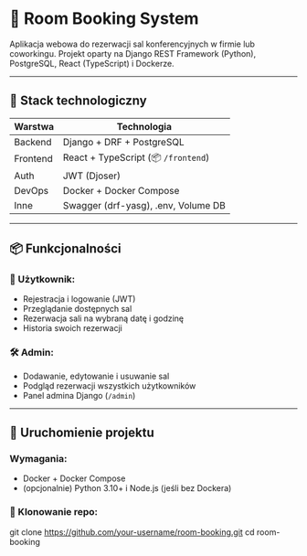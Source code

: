 # 🏢 Room Booking System

Aplikacja webowa do rezerwacji sal konferencyjnych w firmie lub coworkingu. Projekt oparty na Django REST Framework (Python), PostgreSQL, React (TypeScript) i Dockerze.

---

## 🧰 Stack technologiczny

| Warstwa     | Technologia                        |
|-------------|------------------------------------|
| Backend     | Django + DRF + PostgreSQL          |
| Frontend    | React + TypeScript (📦 `/frontend`) |
| Auth        | JWT (Djoser)                       |
| DevOps      | Docker + Docker Compose            |
| Inne        | Swagger (drf-yasg), .env, Volume DB |

---

## 📦 Funkcjonalności

### 👤 Użytkownik:
- Rejestracja i logowanie (JWT)
- Przeglądanie dostępnych sal
- Rezerwacja sali na wybraną datę i godzinę
- Historia swoich rezerwacji

### 🛠️ Admin:
- Dodawanie, edytowanie i usuwanie sal
- Podgląd rezerwacji wszystkich użytkowników
- Panel admina Django (`/admin`)

---

## 🚀 Uruchomienie projektu

### Wymagania:
- Docker + Docker Compose
- (opcjonalnie) Python 3.10+ i Node.js (jeśli bez Dockera)

### 🔧 Klonowanie repo:
git clone https://github.com/your-username/room-booking.git
cd room-booking
